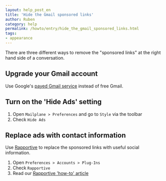 ```yaml
---
layout: help_post_en
title: 'Hide the Gmail sponsored links'
author: Ruben
category: help
permalink: /howto/entry/hide_the_gmail_sponsored_links.html
tags:
- appearance
---
```


There are three different ways to remove the "sponsored links" at the right hand side of a conversation.


Upgrade your Gmail account
---

Use Google's [payed Gmail service](http://www.google.com/apps/intl/en/business) instead of free Gmail.


Turn on the 'Hide Ads' setting
---

1. Open `Mailplane > Preferences` and go to `Style` via the toolbar
2. Check `Hide Ads`


Replace ads with contact information
---

Use [Rapportive](http://rapportive.com) to replace the sponsored links with useful social information.

1. Open `Preferences > Accounts > Plug-Ins`
2. Check `Rapportive`
3. Read our [Rapportive 'how-to' article](/howto/entry/use_rapportive_in_mailplane)
